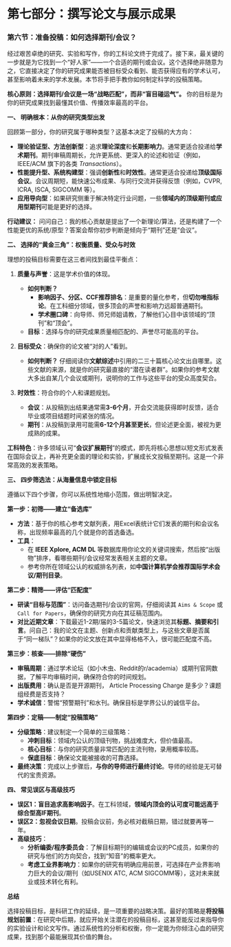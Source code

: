 # **第七部分：撰写论文与展示成果**

### **第六节：准备投稿：如何选择期刊/会议？**

经过艰苦卓绝的研究、实验和写作，你的工科论文终于完成了。接下来，最关键的一步就是为它找到一个“好人家”——一个合适的期刊或会议。这个选择绝非随意为之，它直接决定了你的研究成果能否被目标受众看到、能否获得应有的学术认可，甚至影响着未来的学术发展。本节将手把手教你如何制定科学的投稿策略。

**核心原则：选择期刊/会议是一场“战略匹配”，而非“盲目碰运气”。** 你的目标是为你的研究成果找到最懂其价值、传播效率最高的平台。

**一、 明确根本：从你的研究类型出发**

回顾第一部分，你的研究属于哪种类型？这基本决定了投稿的大方向：

* **理论验证型、方法创新型**：追求**理论深度**和**长期影响力**。通常更适合投递给**学术期刊**。期刊审稿周期长，允许更系统、更深入的论述和验证（例如，IEEE/ACM 旗下的各类 *Transactions*）。
* **性能提升型、系统构建型**：强调**创新性**和**时效性**。通常更适合投递给**顶级国际会议**。会议周期短，能快速公布成果、与同行交流并获得反馈（例如，CVPR, ICRA, ISCA, SIGCOMM 等）。
* **应用导向型**：如果研究侧重于解决特定行业问题，一些**领域内的顶级期刊或应用型期刊**可能是更好的选择。

**行动建议：** 问问自己：我的核心贡献是提出了一个新理论/算法，还是构建了一个性能更优的系统/原型？答案会帮你初步判断是倾向于“期刊”还是“会议”。

**二、 选择的“黄金三角”：权衡质量、受众与时效**

理想的投稿目标需要在这三者间找到最佳平衡点：

1. **质量与声誉**：这是学术价值的体现。
    * **如何判断？**
        * **影响因子、分区、CCF推荐排名**：是重要的量化参考，但**切勿唯指标论**。在工科细分领域，很多顶会的声誉和影响力远超普通期刊。
        * **学术圈口碑**：向导师、师兄师姐请教，了解他们心目中该领域的“顶刊”和“顶会”。
    * **目标**：选择与你的研究成果质量相匹配的、声誉尽可能高的平台。

2. **目标受众**：确保你的论文被“对的人”看到。
    * **如何判断？** 仔细阅读你**文献综述**中引用的二三十篇核心论文出自哪里。这些文献的来源，就是你的研究最直接的“潜在读者群”。如果你的参考文献大多出自某几个会议或期刊，说明你的工作与这些平台的受众高度契合。

3. **时效性**：符合你的个人和课题规划。
    * **会议**：从投稿到出结果通常需**3-6个月**，开会交流能获得即时反馈，适合毕业或项目结题时间紧张的情况。
    * **期刊**：从投稿到录用可能需**6-12个月甚至更长**，但论述更全面，被视为更成熟的成果。

**工科特色**：许多领域认可“**会议扩展期刊**”的模式，即先将核心思想以短文形式发表在国际会议上，再补充更全面的理论和实验，扩展成长文投稿至期刊。这是一个非常高效的发表策略。

**三、 四步筛选法：从海量信息中锁定目标**

遵循以下四个步骤，你可以系统性地缩小范围，做出明智决定。

**第一步：初筛——建立“备选库”**

* **方法**：基于你的核心参考文献列表，用Excel表统计它们发表的期刊和会议名称，出现频率最高的几个就是你的首选备选。
* **工具**：
  * 在 **IEEE Xplore, ACM DL** 等数据库用你论文的关键词搜索，然后按“出版物”排序，看哪些期刊/会议经常发表相关主题的文章。
  * 参考你所在领域公认的权威排名列表，如**中国计算机学会推荐国际学术会议/期刊目录**。

**第二步：精筛——评估“匹配度”**

* **研读“目标与范围”**：访问备选期刊/会议的官网，仔细阅读其 `Aims & Scope` 或 `Call for Papers`，确保你的研究方向在其征稿范围内。
* **对比近期文章**：下载最近1-2期/届的3-5篇论文，快速浏览其**标题、摘要和引言**。问自己：我的论文在主题、创新点和贡献类型上，与这些文章是否属于“同一梯队”？如果你的论文放在其中显得格格不入，很可能匹配度不高。

**第三步：核查——排除“硬伤”**

* **审稿周期**：通过学术论坛（如小木虫、Reddit的r/academia）或期刊官网数据，了解平均审稿时间，确保符合你的时间规划。
* **出版费用**：确认是否是开源期刊， Article Processing Charge 是多少？课题组经费是否支持？
* **学术诚信**：警惕“预警期刊”和水刊。确保目标是学界公认的诚信平台。

**第四步：定稿——制定“投稿策略”**

* **分级策略**：建议制定一个简单的三级策略：
  * **冲刺目标**：领域内公认的顶级刊物，挑战难度大，但价值最高。
  * **核心目标**：与你的研究质量非常匹配的主流刊物，录用概率较高。
  * **保底目标**：确保论文能被接收的可靠选择。
* **最终决策**：完成以上步骤后，**与你的导师进行最终讨论**。导师的经验是无可替代的宝贵资源。

**四、 常见误区与高级技巧**

* **误区1：盲目追求高影响因子**。在工科领域，**领域内顶会的认可度可能远高于综合型高IF期刊**。
* **误区2：忽视会议日期**。投稿会议前，务必核对截稿日期，错过就要再等一年。
* **高级技巧**：
  * **分析编委/程序委员会**：了解目标期刊的编辑或会议的PC成员，如果你的研究与他们的方向契合，找到“知音”的概率更大。
  * **考虑工业界影响力**：如果你的研究有明确应用前景，可选择在产业界影响力巨大的会议/期刊（如USENIX ATC, ACM SIGCOMM等），这对未来就业或技术转化有利。

**总结**

选择投稿目标，是科研工作的延续，是一项重要的战略决策。最好的策略是**将投稿规划前置**：在研究中后期，就应开始关注潜在的投稿目标，这甚至能反过来指导你的实验设计和论文写作。通过系统性的分析和权衡，你一定能为你倾注心血的研究成果，找到那个最能展现其价值的舞台。
